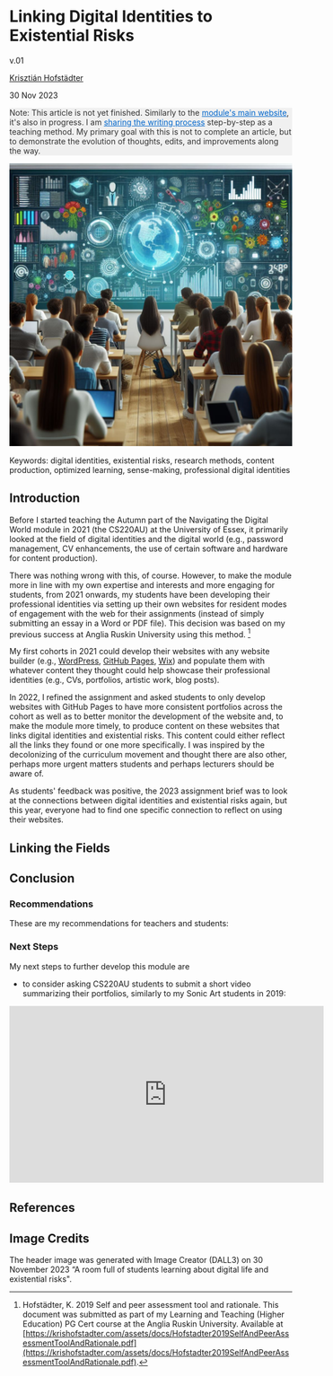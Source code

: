 <!--
## Tasks
  - centered images if not full width
- can I address the students with 'you' here?
- can I then recontextualize it for a research paper?
- can I see previous version of the website in the browser using GitHub?
  - can I ask via survey for feedback from
    - all students since 2021 
    - staff at Essex or elsewhere
-->

# Linking Digital Identities to Existential Risks
<!-- the title is the research question -->
v.01

[Krisztián Hofstädter](https://krishofstadter.com/)

30 Nov 2023 <!-- to amend every time the file is updated -->

<p style="background-color: #f0f0f0; color: #333;">Note: This article is not yet finished. Similarly to the <a href="https://navigatingthedigitalworld.com/" style="color:#0066cc;">module's main website</a>, it's also in progress. I am <a href="https://github.com/khofstadter/CS220AU-DP/commits/main/index.md" style="color:#0066cc;">sharing the writing process</a> step-by-step as a teaching method. My primary goal with this is not to complete an article, but to demonstrate the evolution of thoughts, edits, and improvements along the way.</p>

![An AI generated image with a room full of students learning about digital life and existential risks.](assets/img/2023-11-30-students-digital-life-existential-risks-bing-dalle.jpg)

Keywords: digital identities, existential risks, research methods, content production, optimized learning, sense-making, professional digital identities

## Introduction
Before I started teaching the Autumn part of the Navigating the Digital World module in 2021 (the CS220AU) at the University of Essex, it primarily looked at the field of digital identities and the digital world (e.g., password management, CV enhancements, the use of certain software and hardware for content production<!-- what else?-->).

<!-- explain that AU is more practical and SP more theoretical? -->

There was nothing wrong with this, of course. However, to make the module more in line with my own expertise and interests and more engaging for students, from 2021 onwards, my students have been developing their professional identities via setting up their own websites for resident modes of engagement with the web for their assignments (instead of simply submitting an essay in a Word or PDF file). This decision was based on my previous success at Anglia Ruskin University using this method. [^Hofstadter2019SelfAndPeerAssessmentToolAndRationale]

My first cohorts in 2021 could develop their websites with any website builder (e.g., [WordPress](https://wordpress.org/), [GitHub Pages](https://pages.github.com/), [Wix](https://www.wix.com/)) and populate them with whatever content they thought could help showcase their professional identities (e.g., CVs, portfolios, artistic work, blog posts). <!-- I could help them with WordPress and GitHub Pages. Actually they all had to have a GitHub account, but the website didn't have to be with GitHub. -->

In 2022, I refined the assignment and asked students to only develop websites with GitHub Pages to have more consistent portfolios across the cohort as well as to better monitor the development of the website and, to make the module more timely, to produce content on these websites that links digital identities and existential risks. This content could either reflect all the links they found or one more specifically. I was inspired by the decolonizing of the curriculum movement and thought there are also other, perhaps more urgent matters students and perhaps lecturers should be aware of.

As students' feedback was positive, the 2023 assignment brief was to look at the connections between digital identities and existential risks again, but this year, everyone had to find one specific connection to reflect on using their websites.

<!-- I also have an interest in both fields, but I would say I am more of an expert in the field of digital identities than existential risks. -->

## Linking the Fields
<!-- draft a diagram of the fields -->

## Conclusion
### Recommendations
These are my recommendations for teachers and students: 

### Next Steps
My next steps to further develop this module are 

- to consider asking CS220AU students to submit a short video summarizing their portfolios, similarly to my Sonic Art students in 2019:

<iframe width="560" height="315" src="https://www.youtube.com/embed/4zAcHPiUrxs?si=xCvCaAvI3LvJ49s1" title="YouTube video player" frameborder="0" allow="accelerometer; autoplay; clipboard-write; encrypted-media; gyroscope; picture-in-picture; web-share" allowfullscreen></iframe> <!-- todo code on https://navigatingthedigitalworld.com/docs/digital-identities page for embedding full width video -->

## References

[^Hofstadter2019SelfAndPeerAssessmentToolAndRationale]: Hofstädter, K. 2019 Self and peer assessment tool and rationale. This document was submitted as part of my Learning and Teaching (Higher Education) PG Cert course at the Anglia Ruskin University. Available at [https://krishofstadter.com/assets/docs/Hofstadter2019SelfAndPeerAssessmentToolAndRationale.pdf](https://krishofstadter.com/assets/docs/Hofstadter2019SelfAndPeerAssessmentToolAndRationale.pdf).

## Image Credits
The header image was generated with Image Creator (DALL3) on 30 November 2023 “A room full of students learning about digital life and existential risks".